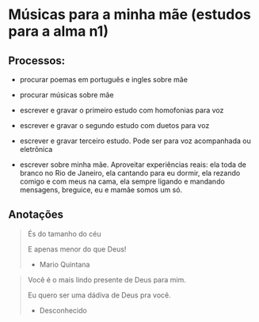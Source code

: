 # Músicas para a minha mãe (estudos para a alma n1)

## Processos:

- procurar poemas em português e ingles sobre mãe

- procurar músicas sobre mãe

- escrever e gravar o primeiro estudo com homofonias para voz

- escrever e gravar o segundo estudo com duetos para voz

- escrever e gravar terceiro estudo. 
Pode ser para voz acompanhada ou eletrõnica

- escrever sobre minha mãe.
Aproveitar experiências reais:
ela toda de branco no Rio de Janeiro,
ela cantando para eu dormir,
ela rezando comigo e com meus na cama,
ela sempre ligando e mandando mensagens,
breguice,
eu e mamãe somos um só.

## Anotações

> És do tamanho do céu
>
> E apenas menor do que Deus!
> - Mario Quintana

> Você é o mais lindo presente de Deus para mim.
>
> Eu quero ser uma dádiva de Deus pra você.
> - Desconhecido
